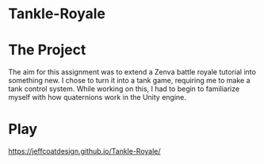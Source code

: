 # Tankle-Royale
# The Project
The aim for this assignment was to extend a Zenva battle royale tutorial into something new. I chose to turn it into a tank game, requiring me to make a tank control system. While working on this, I had to begin to familiarize myself with how quaternions work in the Unity engine.
# Play
https://jeffcoatdesign.github.io/Tankle-Royale/
